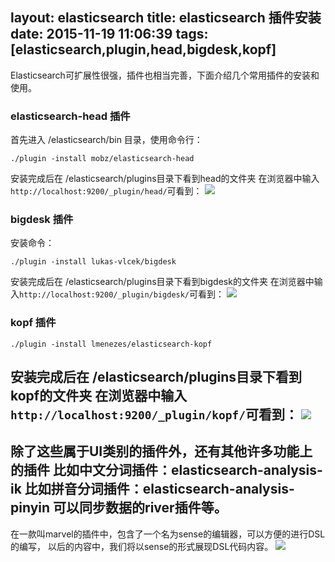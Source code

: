 layout: elasticsearch
title: elasticsearch 插件安装
date: 2015-11-19 11:06:39
tags: [elasticsearch,plugin,head,bigdesk,kopf]
---
Elasticsearch可扩展性很强，插件也相当完善，下面介绍几个常用插件的安装和使用。
### elasticsearch-head 插件
首先进入 /elasticsearch/bin 目录，使用命令行：
```
./plugin -install mobz/elasticsearch-head
```
<!--more-->
安装完成后在 /elasticsearch/plugins目录下看到head的文件夹
在浏览器中输入`http://localhost:9200/_plugin/head/`可看到：
<img src="head01.png" />
### bigdesk 插件
安装命令：
```
./plugin -install lukas-vlcek/bigdesk
```
安装完成后在 /elasticsearch/plugins目录下看到bigdesk的文件夹
在浏览器中输入`http://localhost:9200/_plugin/bigdesk/`可看到：
<img src="bigdesk01.png" />
### kopf 插件
```
./plugin -install lmenezes/elasticsearch-kopf
```
安装完成后在 /elasticsearch/plugins目录下看到kopf的文件夹
在浏览器中输入`http://localhost:9200/_plugin/kopf/`可看到：
<img src="kopf01.png" />
---
除了这些属于UI类别的插件外，还有其他许多功能上的插件
比如中文分词插件：elasticsearch-analysis-ik
比如拼音分词插件：elasticsearch-analysis-pinyin
可以同步数据的river插件等。
---
在一款叫marvel的插件中，包含了一个名为sense的编辑器，可以方便的进行DSL的编写， 以后的内容中，我们将以sense的形式展现DSL代码内容。
<img src="sense.png" />
